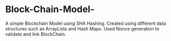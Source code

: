 # Block-Chain-Model-
A simple Blockchain Model using SHA Hashing. Created using different data structures such as ArrayLists and Hash Maps. Used Nonce generation to validate and link BlockChain. 
